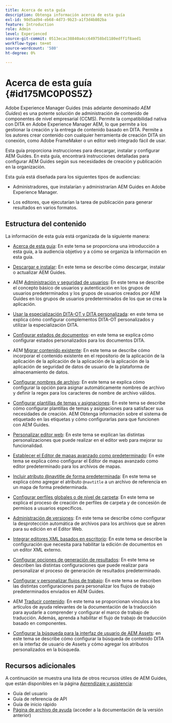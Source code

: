 ```yaml
---
title: Acerca de esta guía
description: Obtenga información acerca de esta guía
exl-id: 90d5ad94-eb68-4d73-9b23-a1f3d4b802ba
feature: Introduction
role: Admin
level: Experienced
source-git-commit: 0513ecac38840a4cc649758bd1180edff1f8aed1
workflow-type: tm+mt
source-wordcount: '580'
ht-degree: 0%

---
```


# Acerca de esta guía {#id175MC0P0S5Z}

Adobe Experience Manager Guides \(más adelante denominado *AEM Guides*\) es una potente solución de administración de contenido de componentes de nivel empresarial \(CCMS\). Permite la compatibilidad nativa con DITA en Adobe Experience Manager AEM, lo que permite a los gestionar la creación y la entrega de contenido basado en DITA. Permite a los autores crear contenido con cualquier herramienta de creación DITA sin conexión, como Adobe FrameMaker o un editor web integrado fácil de usar.

Esta guía proporciona instrucciones para descargar, instalar y configurar AEM Guides. En esta guía, encontrará instrucciones detalladas para configurar AEM Guides según sus necesidades de creación y publicación en la organización.

Esta guía está diseñada para los siguientes tipos de audiencias:

- Administradores, que instalarían y administrarían AEM Guides en Adobe Experience Manager.

- Los editores, que ejecutarían la tarea de publicación para generar resultados en varios formatos.


## Estructura del contenido

La información de esta guía está organizada de la siguiente manera:

- [Acerca de esta guía](#id175MC0P0S5Z): En este tema se proporciona una introducción a esta guía, a la audiencia objetivo y a cómo se organiza la información en esta guía.

- [Descargar e instalar](download-install.md#): En este tema se describe cómo descargar, instalar o actualizar AEM Guides.

- AEM [Administración y seguridad de usuarios](user-admin-sec.md#): En este tema se describe el concepto básico de usuarios y autenticación en los grupos de usuarios predeterminados y los grupos de usuarios creados por AEM Guides en los grupos de usuarios predeterminados de los que se crea la aplicación.

- [Usar la especialización DITA-OT y DITA personalizada](dita-ot-specialization.md#): en este tema se explica cómo configurar complementos DITA-OT personalizados y utilizar la especialización DITA.

- [Configurar estados de documentos](customize-doc-state.md#): en este tema se explica cómo configurar estados personalizados para los documentos DITA.

- AEM [Migrar contenido existente](migrate-content.md#): En este tema se describe cómo incorporar el contenido existente en el repositorio de la aplicación de la aplicación de la aplicación de la aplicación de la aplicación de la aplicación de seguridad de datos de usuario de la plataforma de almacenamiento de datos.

- [Configurar nombres de archivo](conf-file-names.md#): En este tema se explica cómo configurar la opción para asignar automáticamente nombres de archivo y definir la regex para los caracteres de nombre de archivo válidos.

- [Configurar plantillas de temas y asignaciones](conf-template-tags.md#): En este tema se describe cómo configurar plantillas de temas y asignaciones para satisfacer sus necesidades de creación. AEM Obtenga información sobre el sistema de etiquetado en las etiquetas y cómo configurarlas para que funcionen con AEM Guides.

- [Personalizar editor web](conf-web-editor.md#): En este tema se explican las distintas personalizaciones que puede realizar en el editor web para mejorar su funcionalidad.

- [Establecer el Editor de mapas avanzado como predeterminado](conf-map-editor.md#id194GHE0I0CW): En este tema se explica cómo configurar el Editor de mapas avanzado como editor predeterminado para los archivos de mapas.

- [Incluir atributo @navtitle de forma predeterminada](auto-add-navtitle.md#): En este tema se explica cómo agregar el atributo `@navtitle` a un archivo de referencia en un mapa de forma predeterminada.

- [Configurar perfiles globales o de nivel de carpeta](conf-folder-level.md#): En este tema se explica el proceso de creación de perfiles de carpeta y de concesión de permisos a usuarios específicos.

- [Administración de versiones](version-management.md#): En este tema se describe cómo configurar la desprotección automática de archivos para los archivos que se abren para su edición en el Editor Web.

- [Integrar editores XML basados en escritorio](integrate-desktop-editors.md#): En este tema se describe la configuración que necesita para habilitar la edición de documentos en un editor XML externo.

- [Configurar opciones de generación de resultados](conf-output-generation.md#): En este tema se describen las distintas configuraciones que puede realizar para personalizar el proceso de generación de resultados predeterminado.

- [Configurar y personalizar flujos de trabajo](customize-workflows.md#): En este tema se describen las distintas configuraciones para personalizar los flujos de trabajo predeterminados enviados en AEM Guides.

- AEM [Traducir contenido](translation.md#): En este tema se proporcionan vínculos a los artículos de ayuda relevantes de la documentación de la traducción para ayudarle a comprender y configurar el marco de trabajo de traducción. Además, aprenda a habilitar el flujo de trabajo de traducción basado en componentes.

- [Configurar la búsqueda para la interfaz de usuario de AEM Assets](conf-dita-search.md#): en este tema se describe cómo configurar la búsqueda de contenido DITA en la interfaz de usuario de Assets y cómo agregar los atributos personalizados en la búsqueda.


## Recursos adicionales

A continuación se muestra una lista de otros recursos útiles de AEM Guides, que están disponibles en la página [Aprendizaje y asistencia](https://helpx.adobe.com/es/support/xml-documentation-for-experience-manager.html):

- Guía del usuario
- Guía de referencia de API
- Guía de inicio rápido
- [Página de archivo de ayuda](https://helpx.adobe.com/es/xml-documentation-for-experience-manager/archive.html) \(acceder a la documentación de la versión anterior\)
